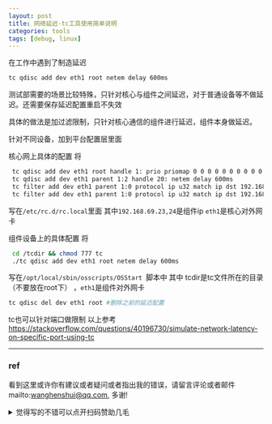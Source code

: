 ```yaml
---
layout: post
title: 网络延迟-tc工具使用简单说明
categories: tools
tags: [debug, linux]
---
```


  

在工作中遇到了制造延迟

```bash
tc qdisc add dev eth1 root netem delay 600ms
```

测试部需要的场景比较特殊，只针对核心与组件之间延迟，对于普通设备等不做延迟。还需要保存延迟配置重启不失效

具体的做法是加过滤限制，只针对核心通信的组件进行延迟，组件本身做延迟。

针对不同设备，加到平台配置层里面

核心网上具体的配置 将

```bash
 tc qdisc add dev eth1 root handle 1: prio priomap 0 0 0 0 0 0 0 0 0 0 0 0 0 0 0 0
 tc qdisc add dev eth1 parent 1:2 handle 20: netem delay 600ms
 tc filter add dev eth1 parent 1:0 protocol ip u32 match ip dst 192.168.69.23 flowid 1:2
 tc filter add dev eth1 parent 1:0 protocol ip u32 match ip dst 192.168.69.24 flowid 1:2
```


 写在`/etc/rc.d/rc.local`里面 其中`192.168.69.23,24`是组件ip `eth1`是核心对外网卡

组件设备上的具体配置
 将

```bash
 cd /tcdir && chmod 777 tc
 ./tc qdisc add dev eth1 root netem delay 600ms
```

写在`/opt/local/sbin/osscripts/OSStart `脚本中 其中 tcdir是tc文件所在的目录（不要放在root下） ，`eth1`是组件对外网卡

```bash
tc qdisc del dev eth1 root #删除之前的延迟配置
```


 tc也可以针对端口做限制
 以上参考
 https://stackoverflow.com/questions/40196730/simulate-network-latency-on-specific-port-using-tc

---


### ref


看到这里或许你有建议或者疑问或者指出我的错误，请留言评论或者邮件mailto:wanghenshui@qq.com, 多谢! 
<details>
<summary>觉得写的不错可以点开扫码赞助几毛</summary>
<img src="https://wanghenshui.github.io/assets/wepay.png" alt="微信转账">
</details>